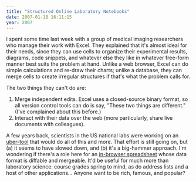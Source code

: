 ```yaml
---
title: "Structured Online Laboratory Notebooks"
date: 2007-01-18 16:11:15
year: 2007
---
```

I spent some time last week with a group of medical imaging researchers who manage their work with Excel.  They explained that it's almost ideal for their needs, since they can use cells to organize their experimental results, diagrams, code snippets, and whatever else they like in whatever free-form manner best suits the problem at hand.  Unlike a web browser, Excel can do simple calculations and re-draw their charts; unlike a database, they can merge cells to create irregular structures if that's what the problem calls for.

The two things they can't do are:
<ol>
	<li>Merge independent edits.  Excel uses a closed-source binary format, so all version control tools can do is say, "These two things are different."  (I've complained about this before.)</li>
	<li>Interact with their data over the web (more particularly, share live documents with colleagues).</li>
</ol>
A few years back, scientists in the US national labs were working on an <a href="http://collaboratory.emsl.pnl.gov">uber-tool</a> that would do all of this and more.  That effort is still going on, but (a) it seems to have slowed down, and (b) it's a big-hammer approach.  I'm wondering if there's a role here for an <a href="http://www.google.com/googlespreadsheets/tour1.html">in-browser spreadsheet</a> whose data format is diffable and mergeable.  It'd be useful for much more than laboratory science: course grades spring to mind, as do address lists and a host of other applications...  Anyone want to be rich, famous, and popular?
